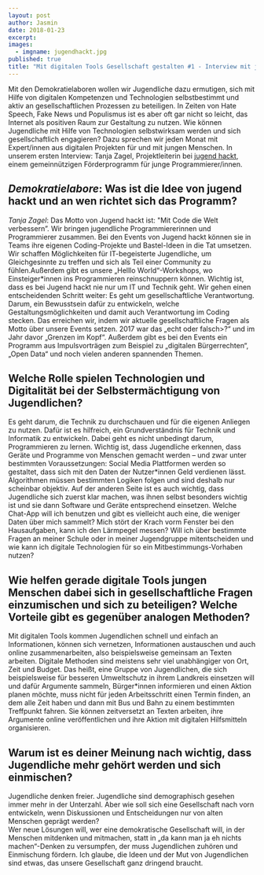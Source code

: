 ```yaml
---
layout: post
author: Jasmin
date: 2018-01-23
excerpt: 
images:
  - imgname: jugendhackt.jpg
published: true
title: "Mit digitalen Tools Gesellschaft gestalten #1 - Interview mit jugend hackt"
---
```


Mit den Demokratielaboren wollen wir Jugendliche dazu ermutigen, sich mit Hilfe von digitalen Kompetenzen und Technologien selbstbestimmt und aktiv an gesellschaftlichen Prozessen zu beteiligen. In Zeiten von Hate Speech, Fake News und Populismus ist es aber oft gar nicht so leicht, das Internet als positiven Raum zur Gestaltung zu nutzen. Wie können Jugendliche mit Hilfe von Technologien selbstwirksam werden und sich gesellschaftlich engagieren? Dazu sprechen wir jeden Monat mit Expert/innen aus digitalen Projekten für und mit jungen Menschen. In unserem ersten Interview: Tanja Zagel, Projektleiterin bei [jugend hackt](https://jugendhackt.org), einem gemeinnützigen Förderprogramm für junge Programmierer/innen. 

## *Demokratielabore*: Was ist die Idee von jugend hackt und an wen richtet sich das Programm?

*Tanja Zagel*: Das Motto von Jugend hackt ist: "Mit Code die Welt verbessern”. Wir bringen jugendliche Programmiererinnen und Programmierer zusammen. Bei den Events von Jugend hackt können sie in Teams ihre eigenen Coding-Projekte und Bastel-Ideen in die Tat umsetzen.
Wir schaffen Möglichkeiten für IT-begeisterte Jugendliche, um Gleichgesinnte zu treffen und sich als Teil einer Community zu fühlen.Außerdem gibt es unsere „Helllo World“-Workshops, wo Einsteiger*innen ins Programmieren reinschnuppern können.
Wichtig ist, dass es bei Jugend hackt nie nur um IT und Technik geht. Wir gehen einen entscheidenden Schritt weiter: Es geht um gesellschaftliche Verantwortung. Darum, ein Bewusstsein dafür zu entwickeln, welche Gestaltungsmöglichkeiten und damit auch Verantwortung im Coding stecken. Das erreichen wir, indem wir aktuelle gesellschaftliche Fragen als Motto über unsere Events setzen. 2017 war das „echt oder falsch>?“ und im Jahr davor „Grenzen im Kopf“. Außerdem gibt es bei den Events ein Programm aus Impulsvorträgen zum Beispiel zu „digitalen Bürgerrechten“, „Open Data“ und noch vielen anderen spannenden Themen.

## Welche Rolle spielen Technologien und Digitalität bei der Selbstermächtigung von Jugendlichen?

Es geht darum, die Technik zu durchschauen und für die eigenen Anliegen zu nutzen. Dafür ist es hilfreich, ein Grundverständnis für Technik und Informatik zu entwickeln. Dabei geht es nicht unbedingt darum, Programmieren zu lernen. Wichtig ist, dass Jugendliche erkennen, dass Geräte und Programme von Menschen gemacht werden – und zwar unter bestimmten Voraussetzungen: Social Media Plattformen werden so gestaltet, dass sich mit den Daten der Nutzer*innen Geld verdienen lässt. Algorithmen müssen bestimmten Logiken folgen und sind deshalb nur scheinbar objektiv.
Auf der anderen Seite ist es auch wichtig, dass Jugendliche sich zuerst klar machen, was ihnen selbst besonders wichtig ist und sie dann Software und Geräte entsprechend einsetzen. Welche Chat-App will ich benutzen und gibt es vielleicht auch eine, die weniger Daten über mich sammelt? Mich stört der Krach vorm Fenster bei den Hausaufgaben, kann ich den Lärmpegel messen? Will ich über bestimmte Fragen an meiner Schule oder in meiner Jugendgruppe mitentscheiden und wie kann ich digitale Technologien für so ein Mitbestimmungs-Vorhaben nutzen?

## Wie helfen gerade digitale Tools jungen Menschen dabei sich in gesellschaftliche Fragen einzumischen und sich zu beteiligen? Welche Vorteile gibt es gegenüber analogen Methoden?

Mit digitalen Tools kommen Jugendlichen schnell und einfach an Informationen, können sich vernetzen, Informationen austauschen und auch online zusammenarbeiten, also beispielsweise gemeinsam an Texten arbeiten.
Digitale Methoden sind meistens sehr viel unabhängiger von Ort, Zeit und Budget. Das heißt, eine Gruppe von Jugendlichen, die sich beispielsweise für besseren Umweltschutz in ihrem Landkreis einsetzen will und dafür Argumente sammeln, Bürger*innen informieren und einen Aktion planen möchte, muss nicht für jeden Arbeitsschritt einen Termin finden, an dem alle Zeit haben und dann mit Bus und Bahn zu einem bestimmten Treffpunkt fahren. Sie können zeitversetzt an Texten arbeiten, ihre Argumente online veröffentlichen und ihre Aktion mit digitalen Hilfsmitteln organisieren.  

## Warum ist es deiner Meinung nach wichtig, dass Jugendliche mehr gehört werden und sich einmischen?

Jugendliche denken freier. Jugendliche sind demographisch gesehen immer mehr in der Unterzahl. Aber wie soll sich eine Gesellschaft nach vorn entwickeln, wenn Diskussionen und Entscheidungen nur von alten Menschen geprägt werden?  
Wer neue Lösungen will, wer eine demokratische Gesellschaft will, in der Menschen mitdenken und mitmachen, statt in „da kann man ja eh nichts machen“-Denken zu versumpfen, der muss Jugendlichen zuhören und Einmischung fördern. Ich glaube, die Ideen und der Mut von Jugendlichen sind etwas, das unsere Gesellschaft ganz dringend braucht.
